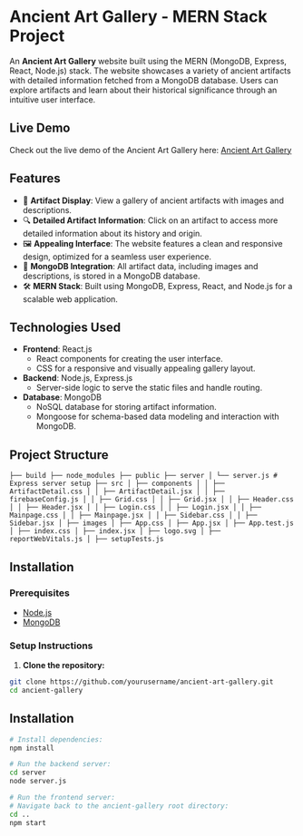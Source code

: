 # Ancient Art Gallery - MERN Stack Project

An **Ancient Art Gallery** website built using the MERN (MongoDB, Express, React, Node.js) stack. The website showcases a variety of ancient artifacts with detailed information fetched from a MongoDB database. Users can explore artifacts and learn about their historical significance through an intuitive user interface.

## Live Demo

Check out the live demo of the Ancient Art Gallery here: [Ancient Art Gallery](https://sundar2k4.github.io/ancient-gallery/)

## Features

- 📜 **Artifact Display**: View a gallery of ancient artifacts with images and descriptions.
- 🔍 **Detailed Artifact Information**: Click on an artifact to access more detailed information about its history and origin.
- 🖼️ **Appealing Interface**: The website features a clean and responsive design, optimized for a seamless user experience.
- 💾 **MongoDB Integration**: All artifact data, including images and descriptions, is stored in a MongoDB database.
- 🛠️ **MERN Stack**: Built using MongoDB, Express, React, and Node.js for a scalable web application.

## Technologies Used

- **Frontend**: React.js
  - React components for creating the user interface.
  - CSS for a responsive and visually appealing gallery layout.
- **Backend**: Node.js, Express.js
  - Server-side logic to serve the static files and handle routing.
- **Database**: MongoDB
  - NoSQL database for storing artifact information.
  - Mongoose for schema-based data modeling and interaction with MongoDB.

## Project Structure

`├── build ├── node_modules ├── public ├── server │ └── server.js # Express server setup ├── src │ ├── components │ │ ├── ArtifactDetail.css │ │ ├── ArtifactDetail.jsx │ │ ├── firebaseConfig.js │ │ ├── Grid.css │ │ ├── Grid.jsx │ │ ├── Header.css │ │ ├── Header.jsx │ │ ├── Login.css │ │ ├── Login.jsx │ │ ├── Mainpage.css │ │ ├── Mainpage.jsx │ │ ├── Sidebar.css │ │ ├── Sidebar.jsx │ ├── images │ ├── App.css │ ├── App.jsx │ ├── App.test.js │ ├── index.css │ ├── index.jsx │ ├── logo.svg │ ├── reportWebVitals.js │ ├── setupTests.js`

## Installation

### Prerequisites

- [Node.js](https://nodejs.org/)
- [MongoDB](https://www.mongodb.com/)

### Setup Instructions

1. **Clone the repository:**

```bash
git clone https://github.com/yourusername/ancient-art-gallery.git
cd ancient-gallery

```

## Installation

```bash
# Install dependencies:
npm install

# Run the backend server:
cd server
node server.js

# Run the frontend server:
# Navigate back to the ancient-gallery root directory:
cd ..
npm start
```
